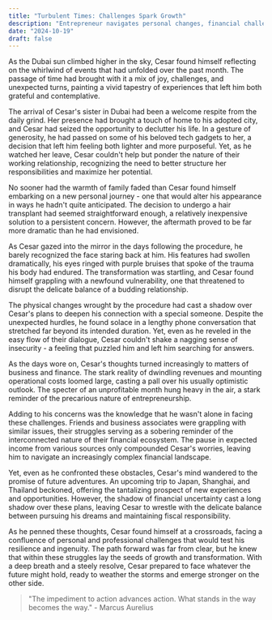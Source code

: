 ```yaml
---
title: "Turbulent Times: Challenges Spark Growth"
description: "Entrepreneur navigates personal changes, financial challenges, and future uncertainties in Dubai."
date: "2024-10-19"
draft: false
---
```


As the Dubai sun climbed higher in the sky, Cesar found himself reflecting on the whirlwind of events that had unfolded over the past month. The passage of time had brought with it a mix of joy, challenges, and unexpected turns, painting a vivid tapestry of experiences that left him both grateful and contemplative.

The arrival of Cesar's sister in Dubai had been a welcome respite from the daily grind. Her presence had brought a touch of home to his adopted city, and Cesar had seized the opportunity to declutter his life. In a gesture of generosity, he had passed on some of his beloved tech gadgets to her, a decision that left him feeling both lighter and more purposeful. Yet, as he watched her leave, Cesar couldn't help but ponder the nature of their working relationship, recognizing the need to better structure her responsibilities and maximize her potential.

No sooner had the warmth of family faded than Cesar found himself embarking on a new personal journey - one that would alter his appearance in ways he hadn't quite anticipated. The decision to undergo a hair transplant had seemed straightforward enough, a relatively inexpensive solution to a persistent concern. However, the aftermath proved to be far more dramatic than he had envisioned.

As Cesar gazed into the mirror in the days following the procedure, he barely recognized the face staring back at him. His features had swollen dramatically, his eyes ringed with purple bruises that spoke of the trauma his body had endured. The transformation was startling, and Cesar found himself grappling with a newfound vulnerability, one that threatened to disrupt the delicate balance of a budding relationship.

The physical changes wrought by the procedure had cast a shadow over Cesar's plans to deepen his connection with a special someone. Despite the unexpected hurdles, he found solace in a lengthy phone conversation that stretched far beyond its intended duration. Yet, even as he reveled in the easy flow of their dialogue, Cesar couldn't shake a nagging sense of insecurity - a feeling that puzzled him and left him searching for answers.

As the days wore on, Cesar's thoughts turned increasingly to matters of business and finance. The stark reality of dwindling revenues and mounting operational costs loomed large, casting a pall over his usually optimistic outlook. The specter of an unprofitable month hung heavy in the air, a stark reminder of the precarious nature of entrepreneurship.

Adding to his concerns was the knowledge that he wasn't alone in facing these challenges. Friends and business associates were grappling with similar issues, their struggles serving as a sobering reminder of the interconnected nature of their financial ecosystem. The pause in expected income from various sources only compounded Cesar's worries, leaving him to navigate an increasingly complex financial landscape.

Yet, even as he confronted these obstacles, Cesar's mind wandered to the promise of future adventures. An upcoming trip to Japan, Shanghai, and Thailand beckoned, offering the tantalizing prospect of new experiences and opportunities. However, the shadow of financial uncertainty cast a long shadow over these plans, leaving Cesar to wrestle with the delicate balance between pursuing his dreams and maintaining fiscal responsibility.

As he penned these thoughts, Cesar found himself at a crossroads, facing a confluence of personal and professional challenges that would test his resilience and ingenuity. The path forward was far from clear, but he knew that within these struggles lay the seeds of growth and transformation. With a deep breath and a steely resolve, Cesar prepared to face whatever the future might hold, ready to weather the storms and emerge stronger on the other side.

> "The impediment to action advances action. What stands in the way becomes the way." - Marcus Aurelius
